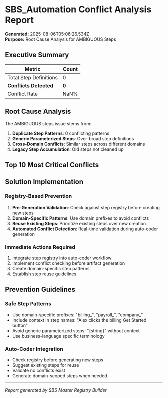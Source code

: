 # SBS_Automation Conflict Analysis Report

**Generated:** 2025-08-06T05:06:26.534Z  
**Purpose:** Root Cause Analysis for AMBIGUOUS Steps

## Executive Summary

| Metric | Count |
|--------|-------|
| Total Step Definitions | 0 |
| **Conflicts Detected** | **0** |
| Conflict Rate | NaN% |

## Root Cause Analysis

The AMBIGUOUS steps issue stems from:

1. **Duplicate Step Patterns**: 0 conflicting patterns
2. **Generic Parameterized Steps**: Over-broad step definitions
3. **Cross-Domain Conflicts**: Similar steps across different domains
4. **Legacy Step Accumulation**: Old steps not cleaned up

## Top 10 Most Critical Conflicts



## Solution Implementation

### Registry-Based Prevention
1. **Pre-Generation Validation**: Check against step registry before creating new steps
2. **Domain-Specific Patterns**: Use domain prefixes to avoid conflicts
3. **Reuse Existing Steps**: Prioritize existing steps over new creation
4. **Automated Conflict Detection**: Real-time validation during auto-coder generation

### Immediate Actions Required
1. Integrate step registry into auto-coder workflow
2. Implement conflict checking before artifact generation
3. Create domain-specific step patterns
4. Establish step reuse guidelines

## Prevention Guidelines

### Safe Step Patterns
- Use domain-specific prefixes: "billing_", "payroll_", "company_"
- Include context in step names: "Alex clicks the billing Get Started button"
- Avoid generic parameterized steps: "{string}" without context
- Use business-language specific terminology

### Auto-Coder Integration
- Check registry before generating new steps
- Suggest existing steps for reuse
- Validate no conflicts exist
- Generate domain-scoped steps when needed

---
*Report generated by SBS Master Registry Builder*
